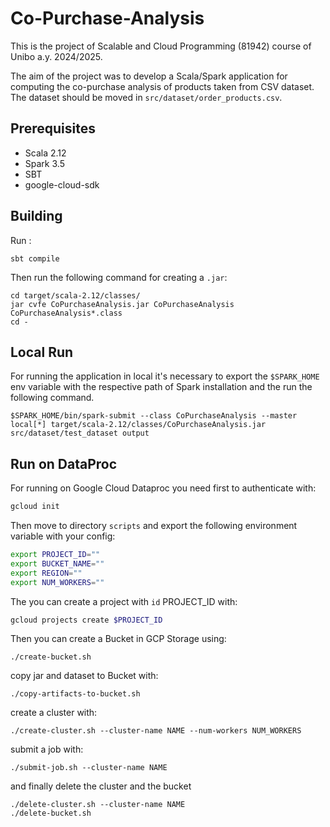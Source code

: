 # Co-Purchase-Analysis

This is the project of Scalable and Cloud Programming (81942) course of Unibo a.y. 2024/2025.

The aim of the project was to develop a Scala/Spark application for computing the co-purchase analysis of products taken from CSV dataset.
The dataset should be moved in `src/dataset/order_products.csv`.

## Prerequisites
- Scala 2.12
- Spark 3.5
- SBT
- google-cloud-sdk


## Building

Run :

```
sbt compile
```

Then run the following command for creating a  `.jar`:

```
cd target/scala-2.12/classes/
jar cvfe CoPurchaseAnalysis.jar CoPurchaseAnalysis CoPurchaseAnalysis*.class
cd -
```

## Local Run

For running the application in local it's necessary to export the `$SPARK_HOME` env variable with the respective path of Spark installation and the run the following command.

```
$SPARK_HOME/bin/spark-submit --class CoPurchaseAnalysis --master local[*] target/scala-2.12/classes/CoPurchaseAnalysis.jar src/dataset/test_dataset output

```
## Run on DataProc
For running on Google Cloud Dataproc you need first to authenticate with:
```bash
gcloud init
```
Then move to directory `scripts` and export the following environment variable with your config:
```bash
export PROJECT_ID=""
export BUCKET_NAME=""
export REGION=""
export NUM_WORKERS=""
```
The you can create a project with `id` PROJECT_ID with:
```bash
gcloud projects create $PROJECT_ID
```
Then you can create a Bucket in GCP Storage using:
```
./create-bucket.sh
```
copy jar and dataset to Bucket with:
```
./copy-artifacts-to-bucket.sh
``` 
create a cluster with:
```
./create-cluster.sh --cluster-name NAME --num-workers NUM_WORKERS
```
submit a job with:
```
./submit-job.sh --cluster-name NAME
```
and finally delete the cluster and the bucket
```
./delete-cluster.sh --cluster-name NAME 
./delete-bucket.sh 
```
